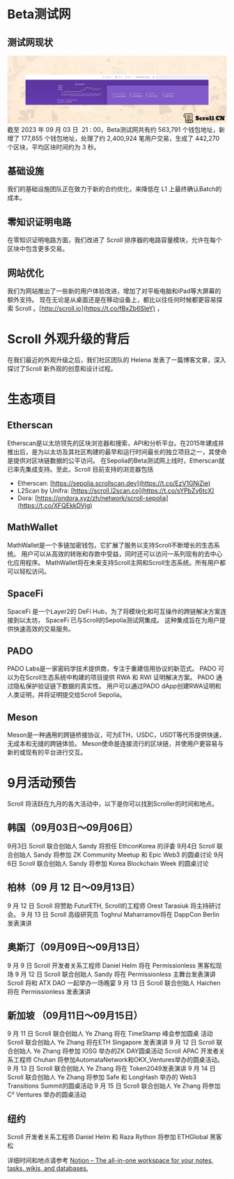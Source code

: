 # Beta测试网

## 测试网现状
![](img/31-1.png)
截至 2023 年 09 月 03 日  21 : 00，Beta测试网共有约 563,791 个钱包地址，新增了 177,855 个钱包地址，处理了约 2,400,924 笔用户交易，生成了 442,270 个区块，平均区块时间约为 3 秒。

## 基础设施
我们的基础设施团队正在致力于新的合约优化，来降低在 L1 上最终确认Batch的成本。

## 零知识证明电路
在零知识证明电路方面，我们改进了 Scroll 排序器的电路容量模块，允许在每个区块中包含更多交易。 

## 网站优化
我们为网站推出了一些新的用户体验改进，增加了对平板电脑和iPad等大屏幕的额外支持。 现在无论是从桌面还是在移动设备上，都比以往任何时候都更容易探索 Scroll 。[http://scroll.io](https://t.co/fBxZb6SIeY) ，

# Scroll 外观升级的背后
在我们最近的外观升级之后，我们社区团队的 Helena 发表了一篇博客文章，深入探讨了Scroll 新外观的创意和设计过程。

# 生态项目

## Etherscan
Etherscan是以太坊领先的区块浏览器和搜索，API和分析平台。在2015年建成并推出后，是为以太坊及其社区构建的最早和运行时间最长的独立项目之一，其使命是提供对区块链数据的公平访问。
在Sepolia的Beta测试网上线时，Etherscan就已率先集成支持。至此，Scroll 目前支持的浏览器包括
- Etherscan: [https://sepolia.scrollscan.dev](https://t.co/EzV1GNiZie) 
- L2Scan by Unifra: [https://scroll.l2scan.co](https://t.co/sYPbZv6tcX) 
- Dora: [https://ondora.xyz/zh/network/scroll-sepolia](https://t.co/XFQEkkDVjg)

## MathWallet
MathWallet是一个多链加密钱包，它扩展了服务以支持Scroll不断增长的生态系统。 用户可以从高效的转账和存款中受益，同时还可以访问一系列现有的去中心化应用程序。
MathWallet将在未来支持Scroll主网和Scroll生态系统。所有用户都可以轻松访问。

## SpaceFi
SpaceFi 是一个Layer2的 DeFi Hub，为了将模块化和可互操作的跨链解决方案连接到以太坊， SpaceFi 已与Scroll的Sepolia测试网集成。 这种集成旨在为用户提供快速高效的交易服务。

## PADO
PADO Labs是一家密码学技术提供商，专注于重建信用协议的新范式。 PADO 可以为在Scroll生态系统中构建的项目提供 RWA 和 RWI 证明解决方案。
PADO 通过隐私保护验证链下数据的真实性。 用户可以通过PADO dApp创建RWA证明和人类证明，并将证明提交给Scroll Sepolia。

## Meson
Meson是一种通用的跨链桥接协议，可为ETH，USDC，USDT等代币提供快速，无成本和无缝的跨链体验。 Meson使命是连接流行的区块链，并使用户更容易与新的或现有的平台进行交互。


# 9月活动预告

Scroll 将活跃在九月的各大活动中，以下是你可以找到Scroller的时间和地点。

##  韩国（09月03日～09月06日）
9月3日
Scroll 联合创始人 Sandy 将担任 EthconKorea 的评委
9月4日
Scroll 联合创始人 Sandy 将参加 ZK Community Meetup 和 Epic Web3 的圆桌讨论
9月6日
Scroll 联合创始人 Sandy 将参加 Korea Blockchain Week 的圆桌讨论

## 柏林（09 月 12 日～09月13日）
9 月 12 日
Scroll 将赞助 FuturETH, Scroll的工程师 Orest Tarasiuk 将主持研讨会。
9 月 13 日
Scroll 高级研究员 Toghrul Maharramov将在 DappCon Berlin 发表演讲

## 奥斯汀（09月09日～09月13日）
9 月 9 日
Scroll 开发者关系工程师 Daniel Helm 将在 Permissionless 黑客松现场
9 月 12 日
Scroll 联合创始人 Sandy 将在 Permissionless  主舞台发表演讲
Scroll 将和 ATX DAO 一起举办一场晚宴
9 月 13 日
Scroll 联合创始人 Haichen 将在 Permissionless 发表演讲

## 新加坡 （09月11日～09月15日）
9 月 11 日
Scroll 联合创始人 Ye Zhang 将在 TimeStamp 峰会参加圆桌
活动
Scroll 联合创始人 Ye Zhang 将在ETH Singapore 发表演讲
9 月 12 日
Scroll 联合创始人 Ye Zhang 将参加 IOSG 举办的ZK DAY圆桌活动
Scroll APAC 开发者关系工程师 Chuhan 将参加AutomataNetwork和OKX_Ventures举办的圆桌活动。
9 月 13 日
Scroll 联合创始人 Ye Zhang  将在 Token2049发表演讲
9 月 14 日
Scroll 联合创始人 Ye Zhang 将参加 Safe 和 LongHash 举办的 Web3 Transitions Summit的圆桌活动
9 月 15 日
Scroll 联合创始人 Ye Zhang 将参加 C² Ventures 举办的圆桌活动

## 纽约 
Scroll 开发者关系工程师 Daniel Helm 和 Raza Rython 将参加 ETHGlobal 黑客松

详细时间和地点请参考
[Notion – The all-in-one workspace for your notes, tasks, wikis, and databases.](https://scrollzkp.notion.site/Scroll-September-Events-4a1295fa63b64d4b92ceb426948b2d7c)